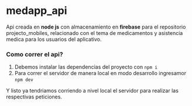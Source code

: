 # medapp_api
Api creada en **node js** con almacenamiento en **firebase** para el repositorio projecto_mobiles, relacionado con el tema de medicamentos
y asistencia medica para los usuarios del aplicativo.

### Como correr el api?
1. Debemos instalar las dependencias del proyecto con `npm i`
2. Para correr el servidor de manera local en modo desarrollo ingresamor `npm dev`

Y listo ya tendriamos corriendo a nivel local el servidor para realizar las respectivas peticiones.
